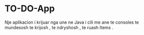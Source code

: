 # TO-DO-App
Nje aplikacion i krijuar nga une ne Java i cili me ane te consoles te mundesosh te krijosh , te ndryshosh , te ruash Items .
